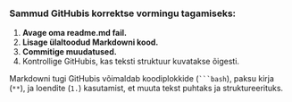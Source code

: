 
### Sammud GitHubis korrektse vormingu tagamiseks:
1. **Avage oma readme.md fail.**
2. **Lisage ülaltoodud Markdowni kood.**
3. **Commitige muudatused.**
4. Kontrollige GitHubis, kas teksti struktuur kuvatakse õigesti. 

Markdowni tugi GitHubis võimaldab koodiplokkide (` ```bash `), paksu kirja (`**`), ja loendite (`1.`) kasutamist, et muuta tekst puhtaks ja struktureerituks.
